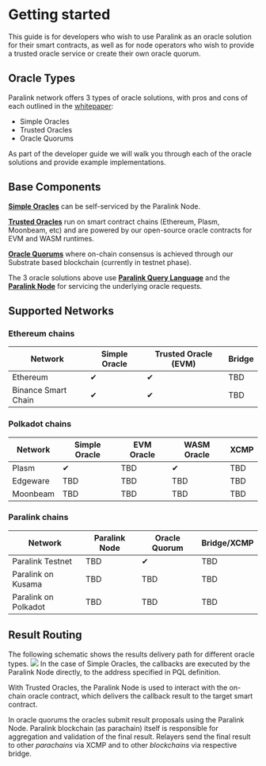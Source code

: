 <!--
order: 12
-->

# Getting started
This guide is for developers who wish to use Paralink as an oracle solution for their smart
contracts, as well as for node operators who wish to provide a trusted oracle service or create their own
oracle quorum.

## Oracle Types
Paralink network offers 3 types of oracle solutions, with pros and cons of each outlined in the [whitepaper](/whitepaper/security):
 - Simple Oracles
 - Trusted Oracles
 - Oracle Quorums

As part of the developer guide we will walk you through each of the oracle solutions and provide
example implementations.

## Base Components
**[Simple Oracles](/developer-guide/simple-oracle)** can be self-serviced by the Paralink Node.

**[Trusted Oracles](/developer-guide/trusted-oracle)** run on smart contract chains (Ethereum, Plasm, Moonbeam, etc) and are powered by our
open-source oracle contracts for EVM and WASM runtimes.

**[Oracle Quorums](/developer-guide/oracle-quorums)** where on-chain consensus is achieved through our Substrate based blockchain
(currently in testnet phase).

The 3 oracle solutions above use **[Paralink Query Language](/developer-guide/paralink-query-language)** and
the **[Paralink Node](/developer-guide/paralink-node)** for servicing the underlying oracle requests.

## Supported Networks

### Ethereum chains

| Network             | Simple Oracle | Trusted Oracle (EVM) | Bridge |
| ------------------- | ------------- | -------------------- | ------ |
| Ethereum            | ✔             | ✔                    | TBD    |
| Binance Smart Chain | ✔             | ✔                    | TBD    |

### Polkadot chains

| Network  | Simple Oracle | EVM Oracle | WASM Oracle | XCMP |
| -------- | ------------- | ---------- | ----------- | ---- |
| Plasm    | ✔             | TBD        | ✔           | TBD  |
| Edgeware | TBD           | TBD        | TBD         | TBD  |
| Moonbeam | TBD           | TBD        | TBD         | TBD  |

### Paralink chains

| Network              | Paralink Node | Oracle Quorum | Bridge/XCMP |
| -------------------- | ------------- | ------------- | ----------- |
| Paralink Testnet     | TBD           | ✔             | TBD         |
| Paralink on Kusama   | TBD           | TBD           | TBD         |
| Paralink on Polkadot | TBD           | TBD           | TBD         |


## Result Routing
The following schematic shows the results delivery path for different oracle types.
![](https://i.imgur.com/rLDzM9G.png)
In the case of Simple Oracles, the callbacks are executed by the Paralink Node directly, to the
address specified in PQL definition. 

With Trusted Oracles, the Paralink Node is used to interact with the on-chain oracle contract, which delivers the callback result to the target smart contract.

In oracle quorums the oracles submit result proposals using the Paralink Node. Paralink blockchain (as parachain) itself is responsible for aggregation and validation of the final result. Relayers send the final result to other _parachains_ via XCMP and to other _blockchains_ via respective bridge.
